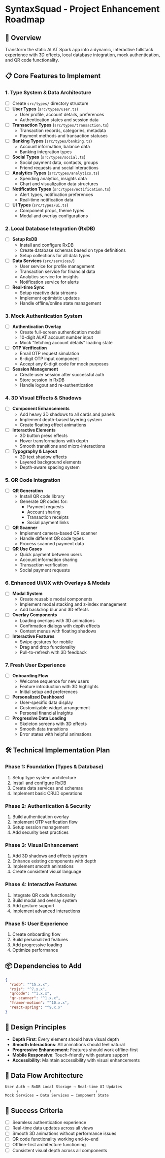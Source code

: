 # SyntaxSquad - Project Enhancement Roadmap

## 🎯 Overview
Transform the static ALAT Spark app into a dynamic, interactive fullstack experience with 3D effects, local database integration, mock authentication, and QR code functionality.

## 📋 Core Features to Implement

### 1. Type System & Data Architecture
- [ ] Create `src/types/` directory structure
- [ ] **User Types** (`src/types/user.ts`)
  - User profile, account details, preferences
  - Authentication states and session data
- [ ] **Transaction Types** (`src/types/transaction.ts`)
  - Transaction records, categories, metadata
  - Payment methods and transaction statuses
- [ ] **Banking Types** (`src/types/banking.ts`)
  - Account information, balance data
  - Banking integration types
- [ ] **Social Types** (`src/types/social.ts`)
  - Social payment data, contacts, groups
  - Friend requests and social interactions
- [ ] **Analytics Types** (`src/types/analytics.ts`)
  - Spending analytics, insights data
  - Chart and visualization data structures
- [ ] **Notification Types** (`src/types/notification.ts`)
  - Alert types, notification preferences
  - Real-time notification data
- [ ] **UI Types** (`src/types/ui.ts`)
  - Component props, theme types
  - Modal and overlay configurations

### 2. Local Database Integration (RxDB)
- [ ] **Setup RxDB**
  - Install and configure RxDB
  - Create database schemas based on type definitions
  - Setup collections for all data types
- [ ] **Data Services** (`src/services/`)
  - User service for profile management
  - Transaction service for financial data
  - Analytics service for insights
  - Notification service for alerts
- [ ] **Real-time Sync**
  - Setup reactive data streams
  - Implement optimistic updates
  - Handle offline/online state management

### 3. Mock Authentication System
- [ ] **Authentication Overlay**
  - Create full-screen authentication modal
  - 10-digit ALAT account number input
  - Mock "fetching account details" loading state
- [ ] **OTP Verification**
  - Email OTP request simulation
  - 6-digit OTP input component
  - Accept any 6-digit code for mock purposes
- [ ] **Session Management**
  - Create user session after successful auth
  - Store session in RxDB
  - Handle logout and re-authentication

### 4. 3D Visual Effects & Shadows
- [ ] **Component Enhancements**
  - Add heavy 3D shadows to all cards and panels
  - Implement depth-based layering system
  - Create floating effect animations
- [ ] **Interactive Elements**
  - 3D button press effects
  - Hover transformations with depth
  - Smooth transitions and micro-interactions
- [ ] **Typography & Layout**
  - 3D text shadow effects
  - Layered background elements
  - Depth-aware spacing system

### 5. QR Code Integration
- [ ] **QR Generation**
  - Install QR code library
  - Generate QR codes for:
    - Payment requests
    - Account sharing
    - Transaction receipts
    - Social payment links
- [ ] **QR Scanner**
  - Implement camera-based QR scanner
  - Handle different QR code types
  - Process scanned payment data
- [ ] **QR Use Cases**
  - Quick payment between users
  - Account information sharing
  - Transaction verification
  - Social payment requests

### 6. Enhanced UI/UX with Overlays & Modals
- [ ] **Modal System**
  - Create reusable modal components
  - Implement modal stacking and z-index management
  - Add backdrop blur and 3D effects
- [ ] **Overlay Components**
  - Loading overlays with 3D animations
  - Confirmation dialogs with depth effects
  - Context menus with floating shadows
- [ ] **Interactive Features**
  - Swipe gestures for mobile
  - Drag and drop functionality
  - Pull-to-refresh with 3D feedback

### 7. Fresh User Experience
- [ ] **Onboarding Flow**
  - Welcome sequence for new users
  - Feature introduction with 3D highlights
  - Initial setup and preferences
- [ ] **Personalized Dashboard**
  - User-specific data display
  - Customizable widget arrangement
  - Personal financial insights
- [ ] **Progressive Data Loading**
  - Skeleton screens with 3D effects
  - Smooth data transitions
  - Error states with helpful animations

## 🛠 Technical Implementation Plan

### Phase 1: Foundation (Types & Database)
1. Setup type system architecture
2. Install and configure RxDB
3. Create data services and schemas
4. Implement basic CRUD operations

### Phase 2: Authentication & Security
1. Build authentication overlay
2. Implement OTP verification flow
3. Setup session management
4. Add security best practices

### Phase 3: Visual Enhancement
1. Add 3D shadows and effects system
2. Enhance existing components with depth
3. Implement smooth animations
4. Create consistent visual language

### Phase 4: Interactive Features
1. Integrate QR code functionality
2. Build modal and overlay system
3. Add gesture support
4. Implement advanced interactions

### Phase 5: User Experience
1. Create onboarding flow
2. Build personalized features
3. Add progressive loading
4. Optimize performance

## 📦 Dependencies to Add
```json
{
  "rxdb": "^15.x.x",
  "rxjs": "^7.x.x",
  "qrcode": "^1.x.x",
  "qr-scanner": "^1.x.x",
  "framer-motion": "^10.x.x",
  "react-spring": "^9.x.x"
}
```

## 🎨 Design Principles
- **Depth First**: Every element should have visual depth
- **Smooth Interactions**: All animations should feel natural
- **Progressive Enhancement**: Features should work offline-first
- **Mobile Responsive**: Touch-friendly with gesture support
- **Accessibility**: Maintain accessibility with visual enhancements

## 🔄 Data Flow Architecture
```
User Auth → RxDB Local Storage → Real-time UI Updates
     ↓              ↑                    ↓
Mock Services → Data Services ← Component State
```

## 🚀 Success Criteria
- [ ] Seamless authentication experience
- [ ] Real-time data updates across all views
- [ ] Smooth 3D animations without performance issues
- [ ] QR code functionality working end-to-end
- [ ] Offline-first architecture functioning
- [ ] Consistent visual depth across all components